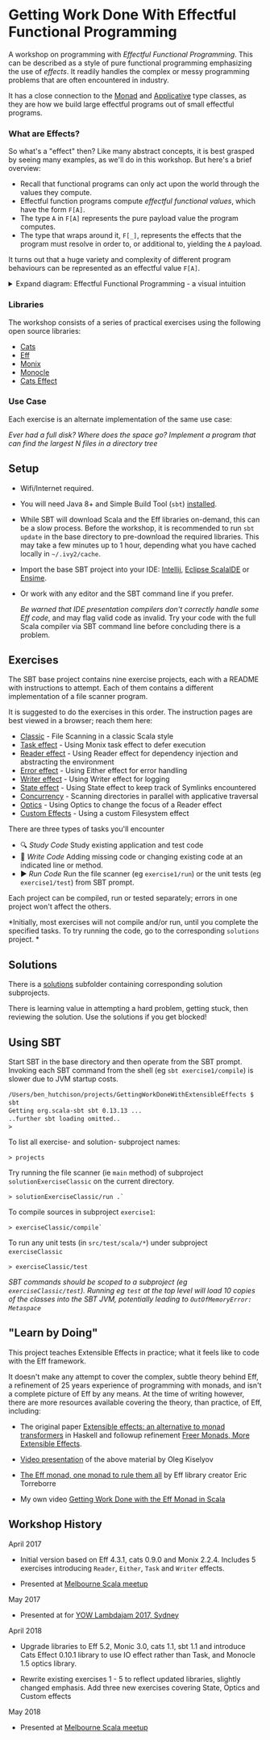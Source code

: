 # Getting Work Done With Effectful Functional Programming

A workshop on programming with *Effectful Functional Programming*. This can be described as a style of pure functional programming
emphasizing the use of *effects*. It readily handles the complex or messy programming problems that are often encountered in industry.

It has a close connection to the [Monad](https://typelevel.org/cats/typeclasses/monad.html) and
[Applicative](https://typelevel.org/cats/typeclasses/applicative.html) type classes, as they are how we build large effectful
programs out of small effectful programs.

### What are Effects?

So what's a "effect" then? Like many abstract concepts, it is best grasped by seeing many examples, as we'll do in this workshop.
But here's a brief overview:

- Recall that functional programs can only act upon the world through the values they compute.
- Effectful function programs compute *effectful functional values*, which have the form `F[A]`.
- The type `A` in `F[A]` represents the pure payload value the program computes.
- The type that wraps around it, `F[_]`, represents the effects that the program must resolve in order to, or additional to, yielding
 the `A` payload.

It turns out that a huge variety and complexity of different program behaviours can be represented as an effectful value `F[A]`.

<details>
  <summary>Expand diagram: Effectful Functional Programming - a visual intuition</summary>
  <p>

  ![diagram](EffectfulFunctionalProgramming_VisualIntuition.png)

  </p>
</details>


### Libraries

The workshop consists of a series of practical exercises using the following open source libraries:
- [Cats](https://typelevel.org/cats/)
- [Eff](https://github.com/atnos-org/eff)
- [Monix](https://monix.io/)
- [Monocle](http://julien-truffaut.github.io/Monocle/)
- [Cats Effect](https://github.com/typelevel/cats-effect)

### Use Case

Each exercise is an alternate implementation of the same use case:

*Ever had a full disk? Where does the space go? Implement a program that can find the largest N files in a directory tree*


## Setup

- Wifi/Internet required.

- You will need Java 8+ and Simple Build Tool (`sbt`) [installed](http://www.scala-sbt.org/release/docs/Setup.html).

- While SBT will download Scala and the Eff libraries on-demand, this can be a slow process. Before the workshop, it is recommended
to run `sbt update` in the base directory to pre-download the required libraries. This may take a few minutes up to 1 hour,
depending what you have cached locally in `~/.ivy2/cache`.

- Import the base SBT project into your IDE: [Intellij](https://www.jetbrains.com/help/idea/2016.1/creating-and-running-your-scala-application.html),
[Eclipse ScalaIDE](http://scala-ide.org/) or [Ensime](http://ensime.org/).

- Or work with any editor and the SBT command line if you prefer.

  *Be warned that IDE presentation compilers don't correctly handle some Eff code*, and may
flag valid code as invalid. Try your code with the full Scala compiler via SBT command line before concluding there is a problem.

## Exercises

The SBT base project contains nine exercise projects, each with a README with instructions to attempt. Each of them contains
a different implementation of a file scanner program.

It is suggested to do the exercises in this order. The instruction pages are best viewed in a browser; reach them here:
- [Classic](exerciseClassic/README.md) - File Scanning in a classic Scala style
- [Task effect](exerciseTask/README.md) - Using Monix task effect to defer execution
- [Reader effect](exerciseReader/README.md) - Using Reader effect for dependency injection and abstracting the environment
- [Error effect](exerciseError/README.md) - Using Either effect for error handling
- [Writer effect](exerciseWriter/README.md) - Using Writer effect for logging
- [State effect](exerciseState/README.md) - Using State effect to keep track of Symlinks encountered
- [Concurrency](exerciseConcurrency/README.md) - Scanning directories in parallel with applicative traversal
- [Optics](exerciseOptics/README.md) - Using Optics to change the focus of a Reader effect
- [Custom Effects](exerciseCustom/README.md) - Using a custom Filesystem effect


There are three types of tasks you'll encounter
- :mag: _Study Code_ Study existing application and test code
- :pencil: _Write Code_ Adding missing code or changing existing code at an indicated line or method.
- :arrow_forward: _Run Code_ Run the file scanner (eg `exercise1/run`) or the unit tests (eg `exercise1/test`) from SBT prompt.

Each project can be compiled, run or tested separately; errors in one project won't affect the others.

*Initially, most exercises will not compile and/or run, until you complete the specified tasks. To try running the code,
go to the corresponding `solutions` project. *

## Solutions

There is a [solutions](solutions/) subfolder containing corresponding solution subprojects.

There is learning value in attempting a hard problem, getting stuck, then reviewing the solution.
Use the solutions if you get blocked!

## Using SBT

Start SBT in the base directory and then operate from the SBT prompt. Invoking each
SBT command from the shell (eg `sbt exercise1/compile`) is slower due to JVM startup costs.
```
/Users/ben_hutchison/projects/GettingWorkDoneWithExtensibleEffects $ sbt
Getting org.scala-sbt sbt 0.13.13 ...
..further sbt loading omitted..
>
```

To list all exercise- and solution- subproject names:
```
> projects
```

Try running the file scanner (ie `main` method) of subproject `solutionExerciseClassic` on the current directory.
```
> solutionExerciseClassic/run .`
```

To compile sources in subproject `exercise1`:
```
> exerciseClassic/compile`
```

To run any unit tests (in `src/test/scala/*`) under subproject `exerciseClassic`
```
> exerciseClassic/test
```


*SBT commands should be scoped to a subproject (eg `exerciseClassic/test`). Running eg `test` at the top level will load
10 copies of the classes into the SBT JVM, potentially leading to `OutOfMemoryError: Metaspace`*


## "Learn by Doing"

This project teaches Extensible Effects in practice; what it feels like to code with the Eff framework.

It doesn't make any attempt to cover
the complex, subtle theory behind Eff, a refinement of 25 years experience of programming with monads, and isn't a complete picture of Eff
by any means. At the time of writing however, there are more resources available covering the theory, than practice, of Eff, including:

- The original paper [Extensible effects: an alternative to monad transformers](https://www.cs.indiana.edu/~sabry/papers/exteff.pdf)
in Haskell and followup refinement [Freer Monads, More Extensible Effects](http://okmij.org/ftp/Haskell/extensible/more.pdf).

- [Video presentation](https://www.youtube.com/watch?v=3Ltgkjpme-Y) of the above material by Oleg Kiselyov

- [The Eff monad, one monad to rule them all](https://www.youtube.com/watch?v=KGJLeHhsZBo) by Eff library creator Eric Torreborre

- My own video [Getting Work Done with the Eff Monad in Scala](https://www.youtube.com/watch?v=LhGq4HlozV4)

## Workshop History

April 2017

* Initial version based on Eff 4.3.1, cats 0.9.0 and Monix 2.2.4. Includes 5 exercises introducing
`Reader`, `Either`, `Task` and `Writer` effects.

* Presented at [Melbourne Scala meetup](https://www.meetup.com/en-AU/Melbourne-Scala-User-Group/events/240544821/)

May 2017

* Presented at for [YOW Lambdajam 2017, Sydney](http://lambdajam.yowconference.com.au/archive-2017/ben-hutchison-3/)

April 2018

* Upgrade libraries to Eff 5.2, Monic 3.0, cats 1.1, sbt 1.1 and introduce Cats Effect 0.10.1 library to use IO effect
rather than Task, and Monocle 1.5 optics library.

* Rewrite existing exercises 1 - 5 to reflect updated libraries, slightly changed emphasis. Add three new exercises covering
State, Optics and Custom effects

May 2018

* Presented at [Melbourne Scala meetup](https://www.meetup.com/en-AU/Melbourne-Scala-User-Group/)





